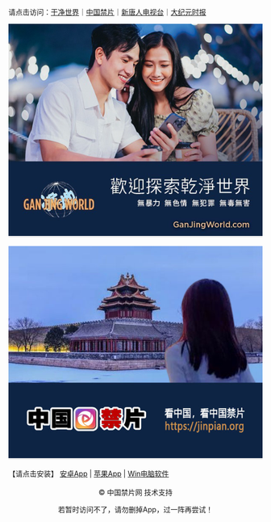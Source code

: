 <br>
<div id="home"></div>
<br>

请点击访问：<span><a href="https://4r24df.daoli.shop/62">干净世界</a>｜<span><a href="https://jw513.website/" target="_self">中国禁片</a></span>｜<span><a href="https://jw513.website/ntdtv/">新唐人电视台</a></span>｜<span><a href="https://jw513.website/djy/">大纪元时报</a></span>

<div style="width:100%;background-color:#eee;"><a href="https://4r24df.daoli.shop/62" target="_self"><img src="https://github.com/JohnChen201502/jinpian/blob/master/git-ganjing.jpg?raw=true"/></a></div>
</br>

<div style="width:100%;background-color:#eee;"><a href="https://jw513.website/" target="_self"><img src="https://github.com/JohnChen201502/jinpian/blob/master/git-jinpian.jpg?raw=true"/></a></div>

</br>
 【请点击安装】 <a href="https://jw513.website/file/jp-pro-v1-1.apk">安卓App</a> | <a href="https://jw513.website/file/webclip-jinpian/install.html">苹果App</a> | <a href="https://jw513.website/file/%E4%B8%AD%E5%9B%BD%E7%A6%81%E7%89%87-win32-x64.zip">Win电脑软件</a>
</br> 
</br> 
<div align="center">© 中国禁片网 技术支持</div>

<p align="center">若暂时访问不了，请勿删掉App，过一阵再尝试！</p>

